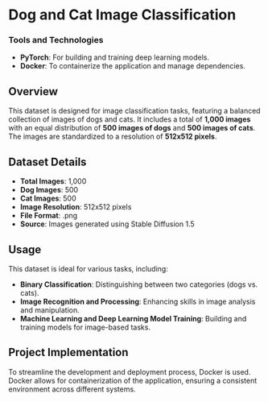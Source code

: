 # Dog and Cat Image Classification

### Tools and Technologies

- **PyTorch**: For building and training deep learning models.
- **Docker**: To containerize the application and manage dependencies.

## Overview

This dataset is designed for image classification tasks, featuring a balanced collection of images of dogs and cats. It includes a total of **1,000 images** with an equal distribution of **500 images of dogs** and **500 images of cats**. The images are standardized to a resolution of **512x512 pixels**.

## Dataset Details

- **Total Images**: 1,000
- **Dog Images**: 500
- **Cat Images**: 500
- **Image Resolution**: 512x512 pixels
- **File Format**: .png
- **Source**: Images generated using Stable Diffusion 1.5

## Usage

This dataset is ideal for various tasks, including:

- **Binary Classification**: Distinguishing between two categories (dogs vs. cats).
- **Image Recognition and Processing**: Enhancing skills in image analysis and manipulation.
- **Machine Learning and Deep Learning Model Training**: Building and training models for image-based tasks.

## Project Implementation

To streamline the development and deployment process, Docker is used. Docker allows for containerization of the application, ensuring a consistent environment across different systems.

